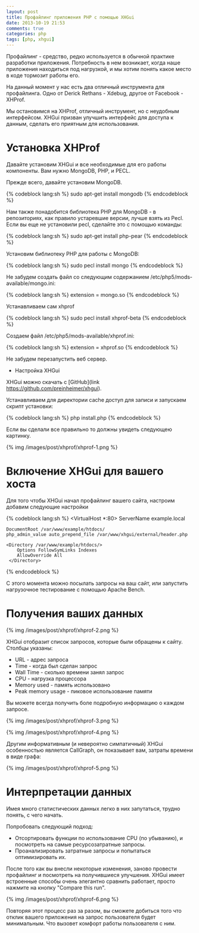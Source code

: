```yaml
---
layout: post
title: Профайлинг приложения PHP с помощью XHGui
date: 2013-10-19 21:53
comments: true
categories: php
tags: [php, xhgui]
---
```


Профайлинг - средство, редко используется в обычной практике разработки приложения. 
Потребность в нем возникает, когда наше приложения находиться под нагрузкой, и мы хотим понять какое место в коде тормозит работы его.

На данный момент у нас есть два отличный инструмента для профайлинга. Одно от Derick Rethans - Xdebug, другое от  Facebook - XHProf.

Мы остановимся на XHProf, отличный инструмент, но с неудобным интерфейсом. 
XHGui призван улучшить интерфейс для доступа к данным, сделать его приятным для использования.
<!-- more -->

# Установка XHProf

Давайте установим XHGui и все необходимые для его работы компоненты.
Вам нужно MongoDB, PHP, и PECL.

Прежде всего, давайте установим MongoDB.

{% codeblock lang:sh %}
sudo apt-get install mongodb
{% endcodeblock %}

Нам также понадобится библиотека PHP для MongoDB - в репозиториях, как правило устаревшие версии, лучше взять из Pecl. 
Если вы еще не установили pecl, сделайте это с помощью команды:

{% codeblock lang:sh %}
sudo apt-get install php-pear
{% endcodeblock %}

Установим библиотеку PHP для работы с MongoDB:

{% codeblock lang:sh %}
sudo pecl install mongo
{% endcodeblock %} 

Не забудем создать файл со следующим содержанием /etc/php5/mods-available/mongo.ini:

{% codeblock lang:sh %}
extension = mongo.so
{% endcodeblock %}

Устанавливаем сам xhprof

{% codeblock lang:sh %}
sudo pecl install xhprof-beta
{% endcodeblock %}

Создаем файл /etc/php5/mods-available/xhprof.ini:

{% codeblock lang:sh %}
extension = xhprof.so
{% endcodeblock %}

Не забудем перезапустить веб сервер.

+ Настройка XHGui

XHGui можно скачать с [GitHub](link https://github.com/preinheimer/xhgui).

Устанавливаем для директории cache доступ для записи и запускаем скрипт установки:

{% codeblock lang:sh %}
php install.php
{% endcodeblock %}
  
Если вы сделали все правильно то должны увидеть следующею картинку.
  
{% img /images/post/xhprof/xhprof-1.png %}
  
# Включение XHGui для вашего хоста
  
Для того чтобы XHGui начал профайлинг вашего сайта, настроим добавим следующие настройки

{% codeblock lang:sh %}
<VirtualHost *:80>
    ServerName example.local
 
    DocumentRoot /var/www/example/htdocs/
    php_admin_value auto_prepend_file /var/www/xhgui/external/header.php
 
    <Directory /var/www/example/htdocs/>
        Options FollowSymLinks Indexes
        AllowOverride All
     </Directory> 
</VirtualHost>
{% endcodeblock %}

С этого момента можно посылать запросы на ваш сайт, или запустить нагрузочное тестирование с помощью Apache Bench.

# Получения ваших данных

{% img /images/post/xhprof/xhprof-2.png %}

XHGui отобразит список запросов, которые были обращены к сайту. Столбцы указаны:
* URL  - адрес запроса
* Time  - когда был сделан запрос
* Wall Time - сколько времени занял запрос
* CPU - нагрузка процессора
* Memory used - память использовано
* Peak memory usage - пиковое использование памяти

Вы можете всегда получить боле подробную информацию о каждом запросе.

{% img /images/post/xhprof/xhprof-3.png %}

{% img /images/post/xhprof/xhprof-4.png %}

Другим информативным (и невероятно симпатичный) XHGui особенностью является CallGraph, он показывает вам, затраты времени в виде графа:

{% img /images/post/xhprof/xhprof-5.png %}

# Интерпретации данных

Имея много статистических данных легко в них запутаться, трудно понять, с чего начать. 

Попробовать следующий подход: 
* Отсортировать функции по использование CPU (по убыванию), и посмотреть на самые ресурсозатратные запросы. 
* Проанализировать затратные запросы и попытаться оптимизировать их.

После того как вы внесли некоторые изменения, заново провести профайлинг и посмотреть на получившиеся улучшения. 
XHGui имеет встроенные способы очень элегантно сравнить работает, просто нажмите на кнопку "Compare this run". 

{% img /images/post/xhprof/xhprof-6.png %}

Повторяя этот процесс раз за разом, вы сможете добиться того что отклик вашего приложения на запрос пользователя будет минимальным.  Что вызовет комфорт работы пользователя с ним.

